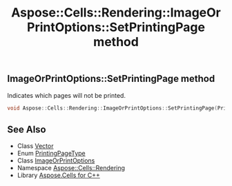 ﻿---
title: Aspose::Cells::Rendering::ImageOrPrintOptions::SetPrintingPage method
linktitle: SetPrintingPage
second_title: Aspose.Cells for C++ API Reference
description: 'Aspose::Cells::Rendering::ImageOrPrintOptions::SetPrintingPage method. Indicates which pages will not be printed in C++.'
type: docs
weight: 1900
url: /cpp/aspose.cells.rendering/imageorprintoptions/setprintingpage/
---
## ImageOrPrintOptions::SetPrintingPage method


Indicates which pages will not be printed.

```cpp
void Aspose::Cells::Rendering::ImageOrPrintOptions::SetPrintingPage(PrintingPageType value)
```

## See Also

* Class [Vector](../../../aspose.cells/vector/)
* Enum [PrintingPageType](../../../aspose.cells/printingpagetype/)
* Class [ImageOrPrintOptions](../)
* Namespace [Aspose::Cells::Rendering](../../)
* Library [Aspose.Cells for C++](../../../)
